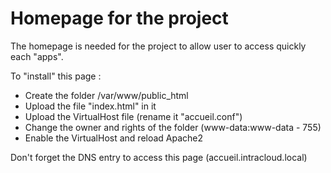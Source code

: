 # Homepage for the project
The homepage is needed for the project to allow user to access quickly each "apps".

To "install" this page :
- Create the folder /var/www/public_html
- Upload the file "index.html" in it
- Upload the VirtualHost file (rename it "accueil.conf")
- Change the owner and rights of the folder (www-data:www-data - 755)
- Enable the VirtualHost and reload Apache2

Don't forget the DNS entry to access this page (accueil.intracloud.local)
